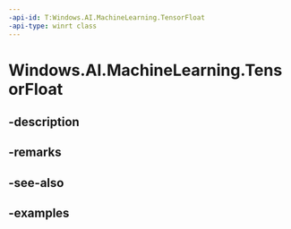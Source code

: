 ```yaml
---
-api-id: T:Windows.AI.MachineLearning.TensorFloat
-api-type: winrt class
---
```


<!-- Class syntax.
public class TensorFloat : ILearningModelFeatureValue, ITensor
-->

# Windows.AI.MachineLearning.TensorFloat

## -description

## -remarks

## -see-also

## -examples

